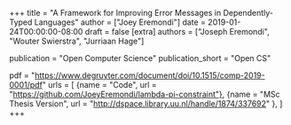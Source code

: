 +++
title = "A Framework for Improving Error Messages in Dependently-Typed Languages"
author = ["Joey Eremondi"]
date = 2019-01-24T00:00:00-08:00
draft = false
[extra]
authors = ["Joseph Eremondi", "Wouter Swierstra", "Jurriaan Hage"]

publication = "Open Computer Science"
publication_short = "Open CS"


pdf = "https://www.degruyter.com/document/doi/10.1515/comp-2019-0001/pdf"
urls = [
 {name = "Code", url = "https://github.com/JoeyEremondi/lambda-pi-constraint"},
 {name = "MSc Thesis Version", url = "http://dspace.library.uu.nl/handle/1874/337692" },
]
+++
